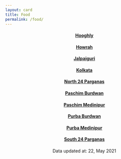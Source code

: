```yaml
---
layout: card
title: Food
permalink: /food/
---
```

<div align="center">
<a href="{{ "/food/Hooghly" | relative_url}}" ><div class="card"><h4><b>Hooghly</b></h4></div></a>
<a href="{{ "/food/Howrah" | relative_url}}" ><div class="card"><h4><b>Howrah</b></h4></div></a>
<a href="{{ "/food/Jalpaiguri" | relative_url}}" ><div class="card"><h4><b>Jalpaiguri</b></h4></div></a>
<a href="{{ "/food/Kolkata" | relative_url}}" ><div class="card"><h4><b>Kolkata</b></h4></div></a>
<a href="{{ "/food/North-24-Parganas" | relative_url}}" ><div class="card"><h4><b>North 24 Parganas</b></h4></div></a>
<a href="{{ "/food/Paschim-Burdwan" | relative_url}}" ><div class="card"><h4><b>Paschim Burdwan</b></h4></div></a>
<a href="{{ "/food/Paschim-Medinipur" | relative_url}}" ><div class="card"><h4><b>Paschim Medinipur</b></h4></div></a>
<a href="{{ "/food/Purba-Burdwan" | relative_url}}" ><div class="card"><h4><b>Purba Burdwan</b></h4></div></a>
<a href="{{ "/food/Purba-Medinipur" | relative_url}}" ><div class="card"><h4><b>Purba Medinipur</b></h4></div></a>
<a href="{{ "/food/South-24-Parganas" | relative_url}}" ><div class="card"><h4><b>South 24 Parganas</b></h4></div></a>
<div style="margin-top: 20px; text-align: left; border: none;">

</div>
<div class="text_foot"> Data updated at: 22, May 2021 </div></div>